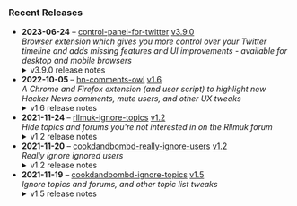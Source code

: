 ### Recent Releases

<!-- RECENT_RELEASES -->
<ul>
<li>
  <strong>2023-06-24</strong> – <a href="https://github.com/insin/control-panel-for-twitter">control-panel-for-twitter</a> <a href="https://github.com/insin/control-panel-for-twitter/releases/tag/v3.9.0">v3.9.0</a>
  <div><em>Browser extension which gives you more control over your Twitter timeline and adds missing features and UI improvements - available for desktop and mobile browsers</em></div>
  <details><summary>v3.9.0 release notes</summary><ul>
<li>Added a "Retweets in Lists" setting which lets you hide retweets in pinned Lists on the Home screen</li>
<li>Added an option to only hide Explore on desktop when the sidebar is visible (enabled by default)</li>
<li>Changed default setting: don't hide Communities, as it's not a main navigation item on mobile any more</li>
<li>Changed default setting: don't shrink the account switcher on desktop</li>
<li>Fixed "Hide Subscriptions" not hiding Subscribe buttons in the desktop media viewer modal</li>
<li>Fixed some French and Simplified Chinese translations</li>
</ul>
<hr>
<p>Available in the following extension stores:</p>
<p><a href="https://apps.apple.com/app/id1668516167?platform=iphone" rel="nofollow"><img src="https://user-images.githubusercontent.com/226692/216768643-4756e33c-1e61-41a7-9c56-9bd80f10bcc9.png" alt="Apple App Store" style="max-width: 100%;"></a> <a href="https://chrome.google.com/webstore/detail/control-panel-for-twitter/kpmjjdhbcfebfjgdnpjagcndoelnidfj" rel="nofollow"><img src="https://user-images.githubusercontent.com/226692/212897023-9e66b1b0-e1cd-44df-a4f2-3d5bda80c5f8.png" alt="Chrome" style="max-width: 100%;"></a></p>
<hr>
<h2>Screenshots</h2>
<h3>New/changed settings</h3>
<p><a target="_blank" rel="noopener noreferrer" href="https://github.com/insin/control-panel-for-twitter/assets/226692/6d0b73b6-a733-442d-9cb5-65b392b94a7f"><img width="500" alt="Screen Shot 2023-06-24 at 7 54 17 pm" src="https://github.com/insin/control-panel-for-twitter/assets/226692/6d0b73b6-a733-442d-9cb5-65b392b94a7f" style="max-width: 100%;"></a></p>
<p><a target="_blank" rel="noopener noreferrer" href="https://github.com/insin/control-panel-for-twitter/assets/226692/971f8715-7a10-410f-8793-ec826e044831"><img width="500" alt="Screen Shot 2023-06-24 at 7 54 37 pm" src="https://github.com/insin/control-panel-for-twitter/assets/226692/971f8715-7a10-410f-8793-ec826e044831" style="max-width: 100%;"></a></p></details>
</li>
<li>
  <strong>2022-10-05</strong> – <a href="https://github.com/insin/hn-comments-owl">hn-comments-owl</a> <a href="https://github.com/insin/hn-comments-owl/releases/tag/v1.6">v1.6</a>
  <div><em>A Chrome and Firefox extension (and user script) to highlight new Hacker News comments, mute users, and other UX tweaks</em></div>
  <details><summary>v1.6 release notes</summary><ul>
<li>Fixed displaying the number of new comments on item list pages</li>
</ul></details>
</li>
<li>
  <strong>2021-11-24</strong> – <a href="https://github.com/insin/rllmuk-ignore-topics">rllmuk-ignore-topics</a> <a href="https://github.com/insin/rllmuk-ignore-topics/releases/tag/v1.2">v1.2</a>
  <div><em>Hide topics and forums you're not interested in on the Rllmuk forum</em></div>
  <details><summary>v1.2 release notes</summary><ul>
<li>Added support for the Fluid view</li>
<li>Added a collapse control for the Fluid sidebar</li>
</ul></details>
</li>
<li>
  <strong>2021-11-20</strong> – <a href="https://github.com/insin/cookdandbombd-really-ignore-users">cookdandbombd-really-ignore-users</a> <a href="https://github.com/insin/cookdandbombd-really-ignore-users/releases/tag/v1.2">v1.2</a>
  <div><em>Really ignore ignored users</em></div>
  <details><summary>v1.2 release notes</summary><p>Updated for new theme</p>
<p>Added re-striping of posts so it doesn't look weird when posts are hidden</p></details>
</li>
<li>
  <strong>2021-11-19</strong> – <a href="https://github.com/insin/cookdandbombd-ignore-topics">cookdandbombd-ignore-topics</a> <a href="https://github.com/insin/cookdandbombd-ignore-topics/releases/tag/v1.5">v1.5</a>
  <div><em>Ignore topics and forums, and other topic list tweaks</em></div>
  <details><summary>v1.5 release notes</summary><p>Fixed alternate striping of topics when ignored topics are hidden</p></details>
</li>
</ul>
<!-- /RECENT_RELEASES -->
